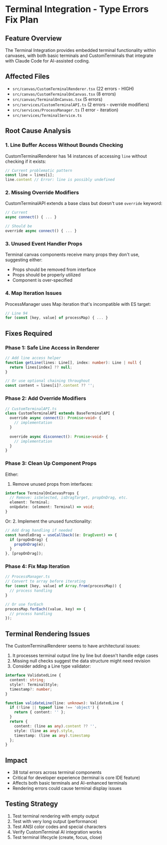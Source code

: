 # Terminal Integration - Type Errors Fix Plan

## Feature Overview
The Terminal Integration provides embedded terminal functionality within canvases, with both basic terminals and CustomTerminals that integrate with Claude Code for AI-assisted coding.

## Affected Files
- `src/canvas/CustomTerminalRenderer.tsx` (22 errors - HIGH)
- `src/canvas/CustomTerminalOnCanvas.tsx` (8 errors)
- `src/canvas/TerminalOnCanvas.tsx` (5 errors)
- `src/services/CustomTerminalAPI.ts` (2 errors - override modifiers)
- `src/services/ProcessManager.ts` (1 error - iteration)
- `src/services/TerminalService.ts`

## Root Cause Analysis

### 1. **Line Buffer Access Without Bounds Checking**
CustomTerminalRenderer has 14 instances of accessing `line` without checking if it exists:
```typescript
// Current problematic pattern
const line = lines[i];
line.content // Error: line is possibly undefined
```

### 2. **Missing Override Modifiers**
CustomTerminalAPI extends a base class but doesn't use `override` keyword:
```typescript
// Current
async connect() { ... }

// Should be
override async connect() { ... }
```

### 3. **Unused Event Handler Props**
Terminal canvas components receive many props they don't use, suggesting either:
- Props should be removed from interface
- Props should be properly utilized
- Component is over-specified

### 4. **Map Iteration Issues**
ProcessManager uses Map iteration that's incompatible with ES target:
```typescript
// Line 94
for (const [key, value] of processMap) { ... }
```

## Fixes Required

### Phase 1: Safe Line Access in Renderer
```typescript
// Add line access helper
function getLine(lines: Line[], index: number): Line | null {
  return lines[index] ?? null;
}

// Or use optional chaining throughout
const content = lines[i]?.content ?? '';
```

### Phase 2: Add Override Modifiers
```typescript
// CustomTerminalAPI.ts
class CustomTerminalAPI extends BaseTerminalAPI {
  override async connect(): Promise<void> {
    // implementation
  }
  
  override async disconnect(): Promise<void> {
    // implementation
  }
}
```

### Phase 3: Clean Up Component Props
Either:
1. Remove unused props from interfaces:
```typescript
interface TerminalOnCanvasProps {
  // Remove: isSelected, isDragTarget, propOnDrag, etc.
  element: Terminal;
  onUpdate: (element: Terminal) => void;
}
```

Or:
2. Implement the unused functionality:
```typescript
// Add drag handling if needed
const handleDrag = useCallback((e: DragEvent) => {
  if (propOnDrag) {
    propOnDrag(e);
  }
}, [propOnDrag]);
```

### Phase 4: Fix Map Iteration
```typescript
// ProcessManager.ts
// Convert to array before iterating
for (const [key, value] of Array.from(processMap)) {
  // process handling
}

// Or use forEach
processMap.forEach((value, key) => {
  // process handling
});
```

## Terminal Rendering Issues

The CustomTerminalRenderer seems to have architectural issues:
1. It processes terminal output line by line but doesn't handle edge cases
2. Missing null checks suggest the data structure might need revision
3. Consider adding a Line type validator:

```typescript
interface ValidatedLine {
  content: string;
  style?: TerminalStyle;
  timestamp?: number;
}

function validateLine(line: unknown): ValidatedLine {
  if (!line || typeof line !== 'object') {
    return { content: '' };
  }
  return {
    content: (line as any).content ?? '',
    style: (line as any).style,
    timestamp: (line as any).timestamp
  };
}
```

## Impact
- 38 total errors across terminal components
- Critical for developer experience (terminal is core IDE feature)
- Affects both basic terminals and AI-enhanced terminals
- Rendering errors could cause terminal display issues

## Testing Strategy
1. Test terminal rendering with empty output
2. Test with very long output (performance)
3. Test ANSI color codes and special characters
4. Verify CustomTerminal AI integration works
5. Test terminal lifecycle (create, focus, close)